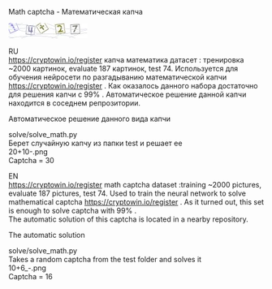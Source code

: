 Math captcha - Математическая капча

![Screenshot](train/14%2B27-.jpg)

RU  
https://cryptowin.io/register капча математика датасет : тренировка ~2000 картинок, evaluate 187 картинок, test 74. Используется для обучения нейросети по разгадыванию математической капчи https://cryptowin.io/register . Как оказалось данного набора достаточно для решения капчи с 99% .
Автоматическое решение данной капчи находится в соседнем репрозитории.   

Автоматическое решение данного вида капчи  

solve/solve_math.py  
Берет случайную капчу из папки test и решает ее  
20+10-.png  
Captcha = 30  


EN  
https://cryptowin.io/register math captcha dataset :training ~2000 pictures, evaluate 187 pictures, test 74. Used to train the neural network to solve mathematical captcha https://cryptowin.io/register . As it turned out, this set is enough to solve captcha with 99% .  
The automatic solution of this captcha is located in a nearby repository.  

The automatic solution  

solve/solve_math.py  
Takes a random captcha from the test folder and solves it   
10+6_-.png  
Captcha = 16 